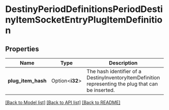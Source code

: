 # DestinyPeriodDefinitionsPeriodDestinyItemSocketEntryPlugItemDefinition

## Properties

Name | Type | Description | Notes
------------ | ------------- | ------------- | -------------
**plug_item_hash** | Option<**i32**> | The hash identifier of a DestinyInventoryItemDefinition representing the plug that can be inserted. | [optional]

[[Back to Model list]](../README.md#documentation-for-models) [[Back to API list]](../README.md#documentation-for-api-endpoints) [[Back to README]](../README.md)


